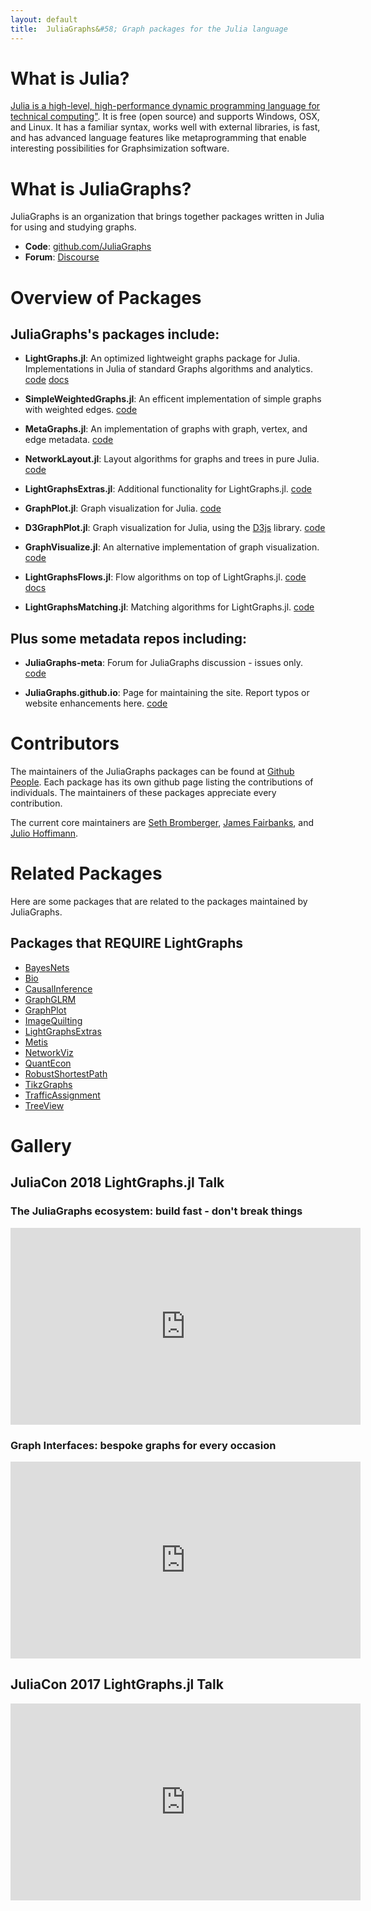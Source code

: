 ```yaml
---
layout: default
title:  JuliaGraphs&#58; Graph packages for the Julia language
---
```


# What is Julia?
[Julia is a high-level, high-performance dynamic programming language for technical computing"](http://julialang.org).
It is free (open source) and supports Windows, OSX, and Linux. It has a familiar
syntax, works well with external libraries, is fast, and has advanced language
features like metaprogramming that enable interesting possibilities for
Graphsimization software.


# What is JuliaGraphs?
JuliaGraphs is an organization that brings together packages written in Julia
for using and studying graphs.

<!-- - **Overview**: [presentation]() and [workshop](https://www.youtube.com/watch?v=nnL7yLMVu6c) from JuliaCon 2015 -->
- **Code**: [github.com/JuliaGraphs](http://github.com/JuliaGraphs)
- **Forum**: [Discourse](https://discourse.julialang.org)

# Overview of Packages

## JuliaGraphs's packages include:

- **LightGraphs.jl**: An optimized lightweight graphs package for Julia.
Implementations in Julia of standard Graphs algorithms and analytics.
[code](https://github.com/JuliaGraphs/LightGraphs.jl)
[docs](https://juliagraphs.github.io/LightGraphs.jl/latest/)

- **SimpleWeightedGraphs.jl**: An efficent implementation of simple graphs
with weighted edges.
[code](https://github.com/JuliaGraphs/SimpleWeightedGraphs.jl)

- **MetaGraphs.jl**: An implementation of graphs with graph, vertex, and
edge metadata.
[code](https://github.com/JuliaGraphs/MetaGraphs.jl)

- **NetworkLayout.jl**: Layout algorithms for graphs and trees in pure Julia.
[code](https://github.com/JuliaGraphs/NetworkLayout.jl)

- **LightGraphsExtras.jl**: Additional functionality for LightGraphs.jl.
[code](https://github.com/JuliaGraphs/LightGraphsExtras.jl)

- **GraphPlot.jl**: Graph visualization for Julia.
[code](https://github.com/JuliaGraphs/GraphPlot.jl)

- **D3GraphPlot.jl**: Graph visualization for Julia, using the [D3js](http://d3js.org) library.
[code](https://github.com/JuliaGraphs/D3GraphPlot.jl)

- **GraphVisualize.jl**: An alternative implementation of graph visualization.
[code](https://github.com/JuliaGraphs/GraphVisualize.jl)

- **LightGraphsFlows.jl**: Flow algorithms on top of LightGraphs.jl.
[code](https://github.com/JuliaGraphs/LightGraphsFlows.jl)
[docs](https://juliagraphs.github.io/LightGraphsFlows.jl/latest/)

- **LightGraphsMatching.jl**: Matching algorithms for LightGraphs.jl. [code](https://github.com/JuliaGraphs/LightGraphsMatching.jl)

## Plus some metadata repos including:


- **JuliaGraphs-meta**: Forum for JuliaGraphs discussion - issues only.
[code](https://github.com/JuliaGraphs/JuliaGraphs-meta)

- **JuliaGraphs.github.io**: Page for maintaining the site. Report typos or website enhancements here.
[code](https://github.com/JuliaGraphs/JuliaGraphs.github.io)

# Contributors

The maintainers of the JuliaGraphs packages can be found at [Github People](https://github.com/orgs/JuliaGraphs/people). Each package has its own github page listing the contributions of individuals. The maintainers of these packages appreciate every contribution.

The current core maintainers are [Seth Bromberger](https://github.com/sbromberger), [James Fairbanks](https://github.com/jpfairbanks), and [Julio Hoffimann](https://github.com/juliohm).

# Related Packages

Here are some packages that are related to the packages maintained by JuliaGraphs.

## Packages that REQUIRE LightGraphs

- [BayesNets](https://github.com/sisl/BayesNets.jl)
- [Bio](https://github.com/BioJulia/Bio.jl)
- [CausalInference](https://github.com/mschauer/CausalInference.jl)
- [GraphGLRM](https://github.com/mihirparadkar/GraphGLRM.jl)
- [GraphPlot](https://github.com/JuliaGraphs/GraphPlot.jl)
- [ImageQuilting](https://github.com/juliohm/ImageQuilting.jl)
- [LightGraphsExtras](https://github.com/JuliaGraphs/LightGraphsExtras.jl)
- [Metis](https://github.com/JuliaSparse/Metis.jl)
- [NetworkViz](https://github.com/abhijithanilkumar/NetworkViz.jl)
- [QuantEcon](https://github.com/QuantEcon/QuantEcon.jl)
- [RobustShortestPath](https://github.com/chkwon/RobustShortestPath.jl)
- [TikzGraphs](https://github.com/sisl/TikzGraphs.jl)
- [TrafficAssignment](https://github.com/chkwon/TrafficAssignment.jl)
- [TreeView](https://github.com/dpsanders/TreeView.jl)


# Gallery
## JuliaCon 2018 LightGraphs.jl Talk

### The JuliaGraphs ecosystem: build fast - don't break things

<iframe width="560" height="315" src="https://www.youtube.com/watch?v=OZuQoxTPoyM" frameborder="0" allowfullscreen></iframe>

### Graph Interfaces: bespoke graphs for every occasion

<iframe width="560" height="315" src="https://www.youtube.com/watch?v=OD-BSn4FZ2A" frameborder="0" allowfullscreen></iframe>

## JuliaCon 2017 LightGraphs.jl Talk

<iframe width="560" height="315" src="https://www.youtube.com/embed/MFD-qmApXl8" frameborder="0" allowfullscreen></iframe>
